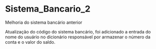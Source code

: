 # Sistema_Bancario_2
Melhoria do sistema bancário anterior

Atualização do código do sistema bancário, foi adicionado a entrada do nome do usuário no dicionário responsável por armazenar o número da conta e o valor do saldo.

